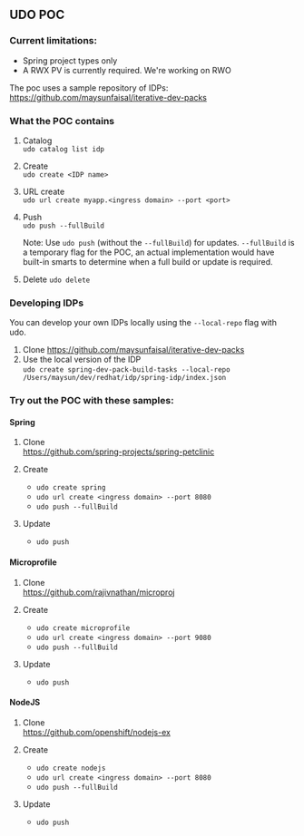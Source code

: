 ## UDO POC

### Current limitations:
- Spring project types only
- A RWX PV is currently required. We're working on RWO

The poc uses a sample repository of IDPs: https://github.com/maysunfaisal/iterative-dev-packs

### What the POC contains
1. Catalog  
   `udo catalog list idp`  

2. Create  
    `udo create <IDP name>`  

3. URL create  
    `udo url create myapp.<ingress domain> --port <port>`  
    
4. Push  
    `udo push --fullBuild`  

    Note: Use `udo push` (without the `--fullBuild`) for updates. `--fullBuild` is a temporary flag for the POC, an actual implementation would have built-in smarts to determine when a full build or update is required.

5. Delete
   `udo delete`  

### Developing IDPs  

You can develop your own IDPs locally using the `--local-repo` flag with udo.

1. Clone https://github.com/maysunfaisal/iterative-dev-packs  
2. Use the local version of the IDP  
   `udo create spring-dev-pack-build-tasks --local-repo /Users/maysun/dev/redhat/idp/spring-idp/index.json`  

### Try out the POC with these samples:  

#### Spring

1. Clone  
   https://github.com/spring-projects/spring-petclinic

2. Create
   - `udo create spring`  
   - `udo url create <ingress domain> --port 8080`  
   - `udo push --fullBuild`  

3. Update
   - `udo push`  

#### Microprofile

1. Clone  
   https://github.com/rajivnathan/microproj

2. Create  
   - `udo create microprofile`  
   - `udo url create <ingress domain> --port 9080`  
   - `udo push --fullBuild`  

3. Update
   - `udo push`  

#### NodeJS

1. Clone  
   https://github.com/openshift/nodejs-ex

2. Create  
   - `udo create nodejs`  
   - `udo url create <ingress domain> --port 8080`  
   - `udo push --fullBuild`  

3. Update
   - `udo push`  
